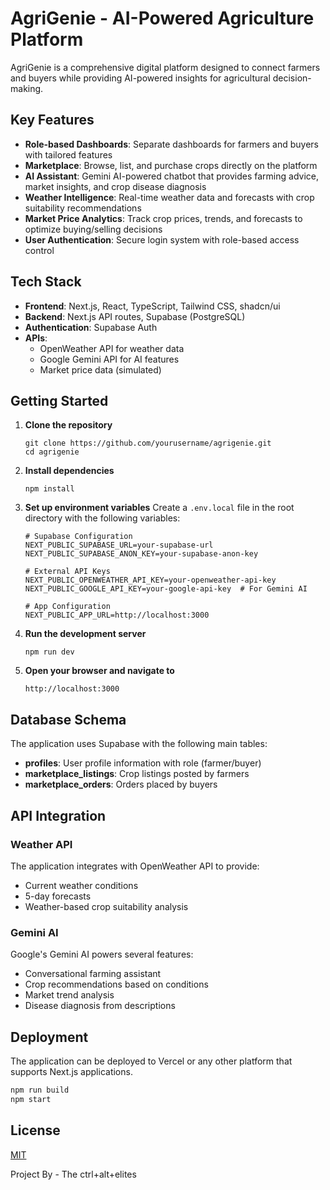 # AgriGenie - AI-Powered Agriculture Platform

AgriGenie is a comprehensive digital platform designed to connect farmers and buyers while providing AI-powered insights for agricultural decision-making.

## Key Features

- **Role-based Dashboards**: Separate dashboards for farmers and buyers with tailored features
- **Marketplace**: Browse, list, and purchase crops directly on the platform
- **AI Assistant**: Gemini AI-powered chatbot that provides farming advice, market insights, and crop disease diagnosis
- **Weather Intelligence**: Real-time weather data and forecasts with crop suitability recommendations
- **Market Price Analytics**: Track crop prices, trends, and forecasts to optimize buying/selling decisions
- **User Authentication**: Secure login system with role-based access control

## Tech Stack

- **Frontend**: Next.js, React, TypeScript, Tailwind CSS, shadcn/ui
- **Backend**: Next.js API routes, Supabase (PostgreSQL)
- **Authentication**: Supabase Auth
- **APIs**: 
  - OpenWeather API for weather data
  - Google Gemini API for AI features
  - Market price data (simulated)

## Getting Started

1. **Clone the repository**
   ```
   git clone https://github.com/yourusername/agrigenie.git
   cd agrigenie
   ```

2. **Install dependencies**
   ```
   npm install
   ```

3. **Set up environment variables**
   Create a `.env.local` file in the root directory with the following variables:
   ```
   # Supabase Configuration
   NEXT_PUBLIC_SUPABASE_URL=your-supabase-url
   NEXT_PUBLIC_SUPABASE_ANON_KEY=your-supabase-anon-key

   # External API Keys
   NEXT_PUBLIC_OPENWEATHER_API_KEY=your-openweather-api-key
   NEXT_PUBLIC_GOOGLE_API_KEY=your-google-api-key  # For Gemini AI

   # App Configuration
   NEXT_PUBLIC_APP_URL=http://localhost:3000
   ```

4. **Run the development server**
   ```
   npm run dev
   ```

5. **Open your browser and navigate to**
   ```
   http://localhost:3000
   ```

## Database Schema

The application uses Supabase with the following main tables:

- **profiles**: User profile information with role (farmer/buyer)
- **marketplace_listings**: Crop listings posted by farmers
- **marketplace_orders**: Orders placed by buyers

## API Integration

### Weather API

The application integrates with OpenWeather API to provide:
- Current weather conditions
- 5-day forecasts
- Weather-based crop suitability analysis

### Gemini AI

Google's Gemini AI powers several features:
- Conversational farming assistant
- Crop recommendations based on conditions
- Market trend analysis
- Disease diagnosis from descriptions

## Deployment

The application can be deployed to Vercel or any other platform that supports Next.js applications.

```bash
npm run build
npm start
```

## License

[MIT](LICENSE)

Project By - The ctrl+alt+elites
